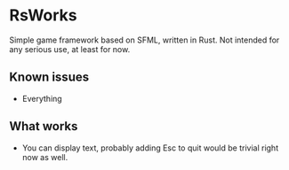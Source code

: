 # RsWorks

Simple game framework based on SFML, written in Rust. Not intended for any serious use, at least for now.

## Known issues

 * Everything

## What works

 * You can display text, probably adding Esc to quit would be trivial right now as well.